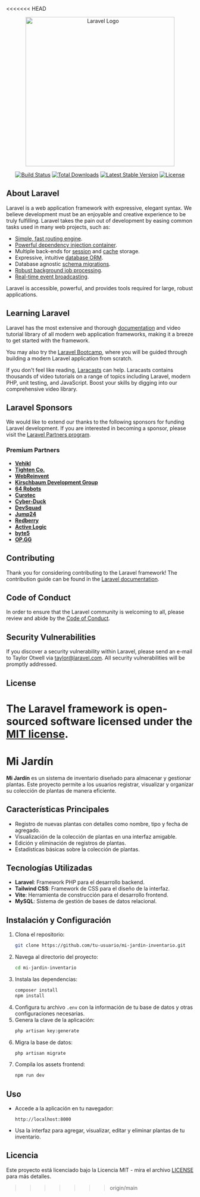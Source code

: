 <<<<<<< HEAD
<p align="center"><a href="https://laravel.com" target="_blank"><img src="https://raw.githubusercontent.com/laravel/art/master/logo-lockup/5%20SVG/2%20CMYK/1%20Full%20Color/laravel-logolockup-cmyk-red.svg" width="400" alt="Laravel Logo"></a></p>

<p align="center">
<a href="https://github.com/laravel/framework/actions"><img src="https://github.com/laravel/framework/workflows/tests/badge.svg" alt="Build Status"></a>
<a href="https://packagist.org/packages/laravel/framework"><img src="https://img.shields.io/packagist/dt/laravel/framework" alt="Total Downloads"></a>
<a href="https://packagist.org/packages/laravel/framework"><img src="https://img.shields.io/packagist/v/laravel/framework" alt="Latest Stable Version"></a>
<a href="https://packagist.org/packages/laravel/framework"><img src="https://img.shields.io/packagist/l/laravel/framework" alt="License"></a>
</p>

## About Laravel

Laravel is a web application framework with expressive, elegant syntax. We believe development must be an enjoyable and creative experience to be truly fulfilling. Laravel takes the pain out of development by easing common tasks used in many web projects, such as:

- [Simple, fast routing engine](https://laravel.com/docs/routing).
- [Powerful dependency injection container](https://laravel.com/docs/container).
- Multiple back-ends for [session](https://laravel.com/docs/session) and [cache](https://laravel.com/docs/cache) storage.
- Expressive, intuitive [database ORM](https://laravel.com/docs/eloquent).
- Database agnostic [schema migrations](https://laravel.com/docs/migrations).
- [Robust background job processing](https://laravel.com/docs/queues).
- [Real-time event broadcasting](https://laravel.com/docs/broadcasting).

Laravel is accessible, powerful, and provides tools required for large, robust applications.

## Learning Laravel

Laravel has the most extensive and thorough [documentation](https://laravel.com/docs) and video tutorial library of all modern web application frameworks, making it a breeze to get started with the framework.

You may also try the [Laravel Bootcamp](https://bootcamp.laravel.com), where you will be guided through building a modern Laravel application from scratch.

If you don't feel like reading, [Laracasts](https://laracasts.com) can help. Laracasts contains thousands of video tutorials on a range of topics including Laravel, modern PHP, unit testing, and JavaScript. Boost your skills by digging into our comprehensive video library.

## Laravel Sponsors

We would like to extend our thanks to the following sponsors for funding Laravel development. If you are interested in becoming a sponsor, please visit the [Laravel Partners program](https://partners.laravel.com).

### Premium Partners

- **[Vehikl](https://vehikl.com/)**
- **[Tighten Co.](https://tighten.co)**
- **[WebReinvent](https://webreinvent.com/)**
- **[Kirschbaum Development Group](https://kirschbaumdevelopment.com)**
- **[64 Robots](https://64robots.com)**
- **[Curotec](https://www.curotec.com/services/technologies/laravel/)**
- **[Cyber-Duck](https://cyber-duck.co.uk)**
- **[DevSquad](https://devsquad.com/hire-laravel-developers)**
- **[Jump24](https://jump24.co.uk)**
- **[Redberry](https://redberry.international/laravel/)**
- **[Active Logic](https://activelogic.com)**
- **[byte5](https://byte5.de)**
- **[OP.GG](https://op.gg)**

## Contributing

Thank you for considering contributing to the Laravel framework! The contribution guide can be found in the [Laravel documentation](https://laravel.com/docs/contributions).

## Code of Conduct

In order to ensure that the Laravel community is welcoming to all, please review and abide by the [Code of Conduct](https://laravel.com/docs/contributions#code-of-conduct).

## Security Vulnerabilities

If you discover a security vulnerability within Laravel, please send an e-mail to Taylor Otwell via [taylor@laravel.com](mailto:taylor@laravel.com). All security vulnerabilities will be promptly addressed.

## License

The Laravel framework is open-sourced software licensed under the [MIT license](https://opensource.org/licenses/MIT).
=======
# Mi Jardín

**Mi Jardín** es un sistema de inventario diseñado para almacenar y gestionar plantas. Este proyecto permite a los usuarios registrar, visualizar y organizar su colección de plantas de manera eficiente.

## Características Principales

- Registro de nuevas plantas con detalles como nombre, tipo y fecha de agregado.
- Visualización de la colección de plantas en una interfaz amigable.
- Edición y eliminación de registros de plantas.
- Estadísticas básicas sobre la colección de plantas.

## Tecnologías Utilizadas

- **Laravel**: Framework PHP para el desarrollo backend.
- **Tailwind CSS**: Framework de CSS para el diseño de la interfaz.
- **Vite**: Herramienta de construcción para el desarrollo frontend.
- **MySQL**: Sistema de gestión de bases de datos relacional.

## Instalación y Configuración

1. Clona el repositorio:
    ```sh
    git clone https://github.com/tu-usuario/mi-jardin-inventario.git
    ```
2. Navega al directorio del proyecto:
    ```sh
    cd mi-jardin-inventario
    ```
3. Instala las dependencias:
    ```sh
    composer install
    npm install
    ```
4. Configura tu archivo `.env` con la información de tu base de datos y otras configuraciones necesarias.
5. Genera la clave de la aplicación:
    ```sh
    php artisan key:generate
    ```
6. Migra la base de datos:
    ```sh
    php artisan migrate
    ```
7. Compila los assets frontend:
    ```sh
    npm run dev
    ```

## Uso

- Accede a la aplicación en tu navegador:
    ```
    http://localhost:8000
    ```
- Usa la interfaz para agregar, visualizar, editar y eliminar plantas de tu inventario.


## Licencia

Este proyecto está licenciado bajo la Licencia MIT - mira el archivo [LICENSE](LICENSE) para más detalles.
>>>>>>> origin/main
